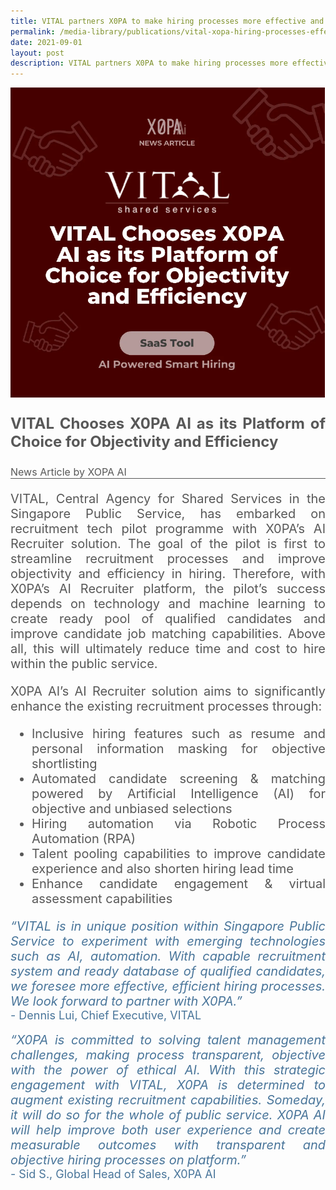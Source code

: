```yaml
---
title: VITAL partners X0PA to make hiring processes more effective and efficient
permalink: /media-library/publications/vital-xopa-hiring-processes-effective-efficient
date: 2021-09-01
layout: post
description: VITAL partners X0PA to make hiring processes more effective and efficient
---
```


<img src="/images/Media/XOPA.png" />	
<p style="font-size: 24px;color:#585858;text-align:justify;">
	<b>VITAL Chooses X0PA AI as its Platform of Choice for Objectivity and Efficiency</b>
</p>
<div style="font-size: 16px;color:#585858;text-align:justify;">
News Article by XOPA AI
</div>
<hr style="height: 1px; width: 100%; margin:0 auto;line-height:1px;background-color: #585858; border:0 none;"/>
<p style="font-size: 20px;color:#585858;text-align:justify;">
VITAL, Central Agency for Shared Services in the Singapore Public Service, has embarked on recruitment tech pilot programme with X0PA’s AI Recruiter
solution. The goal of the pilot is first to streamline recruitment processes and improve objectivity and efficiency in hiring. Therefore, with X0PA’s AI
Recruiter platform, the pilot’s success depends on technology and machine
learning to create ready pool of qualified candidates and improve candidate
job matching capabilities. Above all, this will ultimately reduce time and cost
to hire within the public service.
</p>
<p style="font-size: 20px;color:#585858;text-align:justify;">
X0PA AI’s AI Recruiter solution aims to significantly enhance the existing
recruitment processes through:
</p>
<ul style="font-size: 20px;color:#585858;text-align:justify;">
<li>Inclusive hiring features such as resume and personal information
masking for objective shortlisting</li>
<li>Automated candidate screening & matching powered by Artificial
Intelligence (AI) for objective and unbiased selections</li>
<li>Hiring automation via Robotic Process Automation (RPA)</li>
<li>Talent pooling capabilities to improve candidate experience and also
shorten hiring lead time</li>
<li>Enhance candidate engagement & virtual assessment capabilities</li>
</ul>  
<div style="font-size: 20px;color:#49759a;text-align:justify;">
<i>“VITAL is in unique position within Singapore Public Service to experiment with emerging technologies such as AI, automation. With capable recruitment system and ready database of qualified candidates, we foresee
	more effective, efficient hiring processes. We look forward to partner with X0PA.”</i>
</div>
<div style="font-size: 18px;color:#49759a;text-align:justify;">
- Dennis Lui, Chief Executive, VITAL
</div>
<div>&nbsp;</div>
<div style="font-size: 20px;color:#49759a;text-align:justify;">
<i>“X0PA is committed to solving talent management challenges, making process transparent, objective with
the power of ethical AI. With this strategic engagement with VITAL, X0PA is determined to augment existing recruitment capabilities. Someday, it will do so for the whole of public service. X0PA AI will help improve both user experience and create measurable outcomes with transparent and objective hiring processes on platform.”</i>
</div>
<div style="font-size: 18px;color:#49759a;text-align:justify;">
- Sid S., Global Head of Sales, X0PA AI
</div>